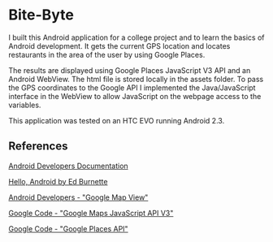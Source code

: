 # Bite-Byte

I built this Android application for a college project and to learn the basics of Android development. It gets the current GPS location and locates restaurants in the area of the user by using Google Places. 

The results are displayed using Google Places JavaScript V3 API and an Android WebView. The html file is stored locally in  the assets folder. To pass the GPS coordinates to the Google API I implemented the Java/JavaScript interface in the WebView to allow JavaScript on the webpage access to the variables.

This application was tested on an HTC EVO running Android 2.3.
 

## References
[Android Developers Documentation](http://developer.android.com/index.html)

[Hello, Android by Ed Burnette](http://pragprog.com/book/eband3/hello-android)

[Android Developers - "Google Map View"](http://developer.android.com/resources/tutorials/views/hello-mapview.html)

[Google Code - "Google Maps JavaScript API V3"](http://code.google.com/apis/maps/documentation/javascript/)

[Google Code - "Google Places API"](http://code.google.com/apis/maps/documentation/places/)
